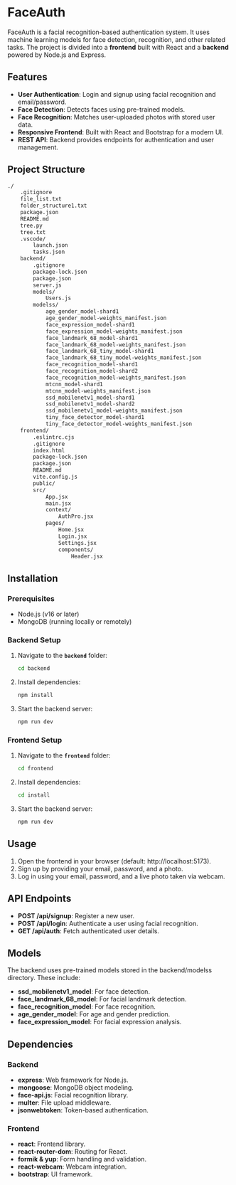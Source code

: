 # FaceAuth

FaceAuth is a facial recognition-based authentication system. It uses machine learning models for face detection, recognition, and other related tasks. The project is divided into a **frontend** built with React and a **backend** powered by Node.js and Express.

## Features

- **User Authentication**: Login and signup using facial recognition and email/password.
- **Face Detection**: Detects faces using pre-trained models.
- **Face Recognition**: Matches user-uploaded photos with stored user data.
- **Responsive Frontend**: Built with React and Bootstrap for a modern UI.
- **REST API**: Backend provides endpoints for authentication and user management.

## Project Structure

```sh
./
    .gitignore
    file_list.txt
    folder_structure1.txt
    package.json
    README.md
    tree.py
    tree.txt
    .vscode/
        launch.json
        tasks.json
    backend/
        .gitignore
        package-lock.json
        package.json
        server.js
        models/
            Users.js
        modelss/
            age_gender_model-shard1
            age_gender_model-weights_manifest.json
            face_expression_model-shard1
            face_expression_model-weights_manifest.json
            face_landmark_68_model-shard1
            face_landmark_68_model-weights_manifest.json
            face_landmark_68_tiny_model-shard1
            face_landmark_68_tiny_model-weights_manifest.json
            face_recognition_model-shard1
            face_recognition_model-shard2
            face_recognition_model-weights_manifest.json
            mtcnn_model-shard1
            mtcnn_model-weights_manifest.json
            ssd_mobilenetv1_model-shard1
            ssd_mobilenetv1_model-shard2
            ssd_mobilenetv1_model-weights_manifest.json
            tiny_face_detector_model-shard1
            tiny_face_detector_model-weights_manifest.json
    frontend/
        .eslintrc.cjs
        .gitignore
        index.html
        package-lock.json
        package.json
        README.md
        vite.config.js
        public/
        src/
            App.jsx
            main.jsx
            context/
                AuthPro.jsx
            pages/
                Home.jsx
                Login.jsx
                Settings.jsx
                components/
                    Header.jsx

```

## Installation

### Prerequisites

- Node.js (v16 or later)
- MongoDB (running locally or remotely)

### Backend Setup

1. Navigate to the **`backend`** folder:

   ```sh
   cd backend
   ```

2. Install dependencies:

   ```sh
   npm install
   ```

3. Start the backend server:

   ```sh
   npm run dev
   ```

### Frontend Setup

1. Navigate to the **`frontend`** folder:

   ```sh
   cd frontend
   ```

2. Install dependencies:

   ```sh
   cd install
   ```

3. Start the backend server:

   ```sh
   npm run dev
   ```

## Usage

1. Open the frontend in your browser (default: http://localhost:5173).
2. Sign up by providing your email, password, and a photo.
3. Log in using your email, password, and a live photo taken via webcam.

## API Endpoints

- **POST /api/signup**: Register a new user.
- **POST /api/login**: Authenticate a user using facial recognition.
- **GET /api/auth**: Fetch authenticated user details.

## Models

The backend uses pre-trained models stored in the backend/modelss directory. These include:

- **ssd_mobilenetv1_model**: For face detection.
- **face_landmark_68_model**: For facial landmark detection.
- **face_recognition_model**: For face recognition.
- **age_gender_model**: For age and gender prediction.
- **face_expression_model**: For facial expression analysis.

## Dependencies

### Backend

- **express**: Web framework for Node.js.
- **mongoose**: MongoDB object modeling.
- **face-api.js**: Facial recognition library.
- **multer**: File upload middleware.
- **jsonwebtoken**: Token-based authentication.

### Frontend

- **react**: Frontend library.
- **react-router-dom**: Routing for React.
- **formik & yup**: Form handling and validation.
- **react-webcam**: Webcam integration.
- **bootstrap**: UI framework.

